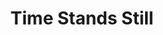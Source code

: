 ---
layout: productions
title: Time Stands Still
year: 2015)
image: 
image_credit: 
image_alt:
image_caption:
category: 
details:
  Theatre: Theatre Jacksonville
cast:
crew:
  Director: Michael Lipp
external_links:
---